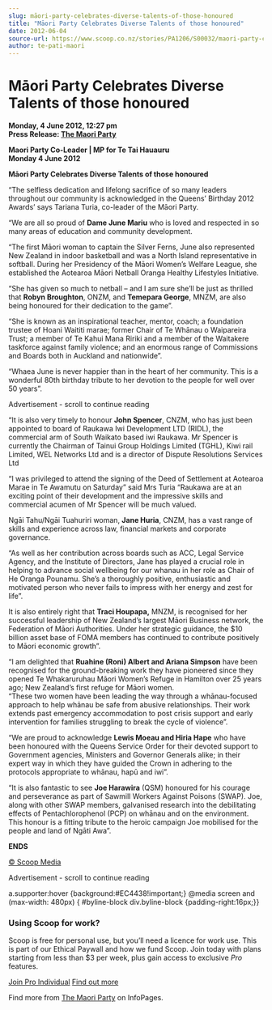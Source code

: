 ```yaml
---
slug: māori-party-celebrates-diverse-talents-of-those-honoured
title: "Māori Party Celebrates Diverse Talents of those honoured"
date: 2012-06-04
source-url: https://www.scoop.co.nz/stories/PA1206/S00032/maori-party-celebrates-diverse-talents-of-those-honoured.htm
author: te-pati-maori
---
```

Māori Party Celebrates Diverse Talents of those honoured
========================================================

**Monday, 4 June 2012, 12:27 pm**  
**Press Release: [The Maori Party](https://info.scoop.co.nz/The_Maori_Party)**

**Maori Party Co-Leader | MP for Te Tai Hauauru**  
**Monday 4 June 2012**

**Māori Party Celebrates Diverse Talents of those honoured**

“The selfless dedication and lifelong sacrifice of so many leaders throughout our community is acknowledged in the Queens’ Birthday 2012 Awards’ says Tariana Turia, co-leader of the Māori Party.

“We are all so proud of **Dame June Mariu** who is loved and respected in so many areas of education and community development.

“The first Māori woman to captain the Silver Ferns, June also represented New Zealand in indoor basketball and was a North Island representative in softball. During her Presidency of the Māori Women’s Welfare League, she established the Aotearoa Māori Netball Oranga Healthy Lifestyles Initiative.

“She has given so much to netball – and I am sure she’ll be just as thrilled that **Robyn Broughton**, ONZM, and **Temepara George**, MNZM, are also being honoured for their dedication to the game”.

“She is known as an inspirational teacher, mentor, coach; a foundation trustee of Hoani Waititi marae; former Chair of Te Whānau o Waipareira Trust; a member of Te Kahui Mana Ririki and a member of the Waitakere taskforce against family violence; and an enormous range of Commissions and Boards both in Auckland and nationwide”.

“Whaea June is never happier than in the heart of her community. This is a wonderful 80th birthday tribute to her devotion to the people for well over 50 years”.

Advertisement - scroll to continue reading





“It is also very timely to honour **John Spencer**, CNZM, who has just been appointed to board of Raukawa Iwi Development LTD (RIDL), the commercial arm of South Waikato based iwi Raukawa. Mr Spencer is currently the Chairman of Tainui Group Holdings Limited (TGHL), Kiwi rail Limited, WEL Networks Ltd and is a director of Dispute Resolutions Services Ltd

“I was privileged to attend the signing of the Deed of Settlement at Aotearoa Marae in Te Awamutu on Saturday” said Mrs Turia “Raukawa are at an exciting point of their development and the impressive skills and commercial acumen of Mr Spencer will be much valued.

Ngāi Tahu/Ngāi Tuahuriri woman, **Jane Huria**, CNZM, has a vast range of skills and experience across law, financial markets and corporate governance.

“As well as her contribution across boards such as ACC, Legal Service Agency, and the Institute of Directors, Jane has played a crucial role in helping to advance social wellbeing for our whanau in her role as Chair of He Oranga Pounamu. She’s a thoroughly positive, enthusiastic and motivated person who never fails to impress with her energy and zest for life”.

It is also entirely right that **Traci Houpapa,** MNZM, is recognised for her successful leadership of New Zealand’s largest Māori Business network, the Federation of Māori Authorities. Under her strategic guidance, the $10 billion asset base of FOMA members has continued to contribute positively to Māori economic growth”.

“I am delighted that **Ruahine (Roni) Albert and Ariana Simpson** have been recognised for the ground-breaking work they have pioneered since they opened Te Whakaruruhau Māori Women’s Refuge in Hamilton over 25 years ago; New Zealand’s first refuge for Māori women.  
“These two women have been leading the way through a whānau-focused approach to help whānau be safe from abusive relationships. Their work extends past emergency accommodation to post crisis support and early intervention for families struggling to break the cycle of violence”.

“We are proud to acknowledge **Lewis Moeau and Hiria Hape** who have been honoured with the Queens Service Order for their devoted support to Government agencies, Ministers and Governor Generals alike; in their expert way in which they have guided the Crown in adhering to the protocols appropriate to whānau, hapū and iwi”.

“It is also fantastic to see **Joe Harawira** (QSM) honoured for his courage and perseverance as part of Sawmill Workers Against Poisons (SWAP). Joe, along with other SWAP members, galvanised research into the debilitating effects of Pentachlorophenol (PCP) on whānau and on the environment. This honour is a fitting tribute to the heroic campaign Joe mobilised for the people and land of Ngāti Awa”.

**ENDS**

[© Scoop Media](http://www.scoop.co.nz/about/terms.html)  

Advertisement - scroll to continue reading



a.supporter:hover {background:#EC4438!important;} @media screen and (max-width: 480px) { #byline-block div.byline-block {padding-right:16px;}}

### Using Scoop for work?

Scoop is free for personal use, but you’ll need a licence for work use. This is part of our Ethical Paywall and how we fund Scoop. Join today with plans starting from less than $3 per week, plus gain access to exclusive _Pro_ features.  
  
[Join Pro Individual](https://pro.scoop.co.nz/Individual/?from=ProIn24) [Find out more](https://pro.scoop.co.nz/using-scoop-for-work/?from=ProIn24)

Find more from [The Maori Party](https://info.scoop.co.nz/The_Maori_Party) on InfoPages.